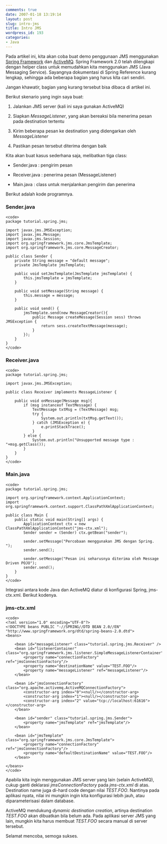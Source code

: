 ```yaml
---
comments: true
date: 2007-01-18 13:19:14
layout: post
slug: intro-jms
title: Intro JMS
wordpress_id: 193
categories:
- Java
---
```


Pada artikel ini, kita akan coba buat demo penggunaan JMS menggunakan [Spring Framework](http://www.springframework.org) dan [ActiveMQ](http://incubator.apache.org/activemq). Spring Framework 2.0 telah dilengkapi dengan helper class untuk memudahkan kita menggunakan JMS (Java Messaging Service). Sayangnya dokumentasi di Spring Reference kurang lengkap, sehingga ada beberapa bagian yang harus kita cari sendiri. 

Jangan khawatir, bagian yang kurang tersebut bisa dibaca di artikel ini. 



Berikut skenario yang ingin saya buat: 




  
  1. Jalankan JMS server (kali ini saya gunakan ActiveMQ)

  
  2. Siapkan _MessageListener_, yang akan bereaksi bila menerima pesan pada destination tertentu

  
  3. Kirim beberapa pesan ke destination yang didengarkan oleh _MessageListener_

  
  4. Pastikan pesan tersebut diterima dengan baik

 
  
Kita akan buat kasus sederhana saja, melibatkan tiga class: 


  
  * Sender.java : pengirim pesan

  
  * Receiver.java : penerima pesan (MessageListener)

  
  * Main.java : class untuk menjalankan pengirim dan penerima


  
Berikut adalah kode programnya. 



### Sender.java



    
    <code>
    package tutorial.spring.jms;
    
    import javax.jms.JMSException;
    import javax.jms.Message;
    import javax.jms.Session;
    import org.springframework.jms.core.JmsTemplate;
    import org.springframework.jms.core.MessageCreator;
    
    public class Sender {
    	private String message = "default message";
    	private JmsTemplate jmsTemplate;
    	
    	public void setJmsTemplate(JmsTemplate jmsTemplate) {
    		this.jmsTemplate = jmsTemplate;
    	}
    
    	public void setMessage(String message) {
    		this.message = message;
    	}
    
    	public void send() {
    		jmsTemplate.send(new MessageCreator(){
    			public Message createMessage(Session sess) throws JMSException {
    				return sess.createTextMessage(message);
    			}			
    		});
    	}
    }
    </code>





### Receiver.java



    
    <code>
    package tutorial.spring.jms;
    
    import javax.jms.JMSException;
    
    public class Receiver implements MessageListener {
    
    	public void onMessage(Message msg){
    		if (msg instanceof TextMessage) {
    			TextMessage txtMsg = (TextMessage) msg;
    			try {
    				System.out.println(txtMsg.getText());
    			} catch (JMSException e) {
    				e.printStackTrace();
    			}
    		} else {
    			System.out.println("Unsupported message type : "+msg.getClass());
    		}
    	}	
    }
    </code>





### Main.java



    
    <code>
    package tutorial.spring.jms;
    
    import org.springframework.context.ApplicationContext;
    import org.springframework.context.support.ClassPathXmlApplicationContext;
    
    public class Main {
    	public static void main(String[] args) {
    		ApplicationContext ctx = new ClassPathXmlApplicationContext("jms-ctx.xml");
    		Sender sender = (Sender) ctx.getBean("sender");
    		
    		sender.setMessage("Percobaan menggunakan JMS dengan Spring. ");		
    		sender.send();
    		
    		sender.setMessage("Pesan ini seharusnya diterima oleh Message Driven POJO");
    		sender.send();
    	}
    }
    </code>



Integrasi antara kode Java dan ActiveMQ diatur di konfigurasi Spring, jms-ctx.xml. Berikut kodenya. 



### jms-ctx.xml



    
    <code>
    <?xml version="1.0" encoding="UTF-8"?>
    <!DOCTYPE beans PUBLIC "-//SPRING//DTD BEAN 2.0//EN" "http://www.springframework.org/dtd/spring-beans-2.0.dtd">
    <beans>
    
    	<bean id="messageListener" class="tutorial.spring.jms.Receiver" />
    	<bean id="listenerContainer" class="org.springframework.jms.listener.SimpleMessageListenerContainer">
    		<property name="connectionFactory" ref="jmsConnectionFactory"/>
    		<property name="destinationName" value="TEST.FOO"/>
    		<property name="messageListener" ref="messageListener"/>
    	</bean>
    	
    	<bean id="jmsConnectionFactory" class="org.apache.activemq.ActiveMQConnectionFactory">
    		<constructor-arg index="0"><null/></constructor-arg>
    		<constructor-arg index="1"><null/></constructor-arg>
    		<constructor-arg index="2" value="tcp://localhost:61616"></constructor-arg>
    	</bean>	
    	
    	<bean id="sender" class="tutorial.spring.jms.Sender">
    		<property name="jmsTemplate" ref="jmsTemplate"/>		
    	</bean>
    
    	<bean id="jmsTemplate" class="org.springframework.jms.core.JmsTemplate">
    		<property name="connectionFactory" ref="jmsConnectionFactory"/>
    		<property name="defaultDestinationName" value="TEST.FOO"/>
    	</bean>
    
    </beans>
    </code>


    
Apabila kita ingin menggunakan JMS server yang lain (selain ActiveMQ), cukup ganti deklarasi _jmsConnectionFactory_ pada _jms-ctx.xml_ di atas. Destination name juga di-hard code dengan nilai _TEST.FOO_. Nantinya pada aplikasi nyata, nilai ini mungkin ingin kita konfigurasi lebih jauh, atau diparameterisasi dalam database. 

ActiveMQ mendukung _dynamic destination creation_, artinya destination _TEST.FOO_ akan dibuatkan bila belum ada. Pada aplikasi server JMS yang lain, mungkin kita harus membuat _TEST.FOO_ secara manual di server tersebut. 

Selamat mencoba, semoga sukses.
